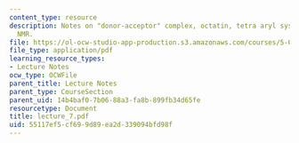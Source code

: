 ```yaml
---
content_type: resource
description: Notes on "donor-acceptor" complex, octatin, tetra aryl system, and solid-state
  NMR.
file: https://ol-ocw-studio-app-production.s3.amazonaws.com/courses/5-05-principles-of-inorganic-chemistry-iii-spring-2005/55117ef5cf699d89ea2d339094bfd98f_lecture_7.pdf
file_type: application/pdf
learning_resource_types:
- Lecture Notes
ocw_type: OCWFile
parent_title: Lecture Notes
parent_type: CourseSection
parent_uid: 14b4baf0-7b06-88a3-fa8b-899fb34d65fe
resourcetype: Document
title: lecture_7.pdf
uid: 55117ef5-cf69-9d89-ea2d-339094bfd98f
---
```

